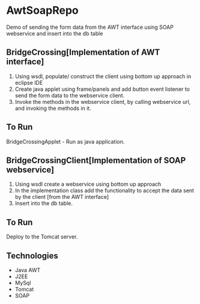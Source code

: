 AwtSoapRepo
==================
Demo of sending the form data from the AWT interface using SOAP webservice and insert into the db table




BridgeCrossing[Implementation of AWT interface]
-------
1.	Using wsdl, populate/ construct the client using bottom up approach in eclipse IDE
2.	Create java applet using frame/panels and add button event listener to send the form data to the webservice client.
3.	Invoke the methods in the webservice client, by calling webservice url, and invoking the methods in it.

To Run
-------
BridgeCrossingApplet - Run as java application.


BridgeCrossingClient[Implementation of SOAP webservice]
---------
1.	Using wsdl create a webservice  using bottom up approach
2.	In the implementation class add the functionality to accept the data sent by the client [from the AWT interface]
3.	Insert into the db table.

To Run
-------
Deploy to the Tomcat server.

Technologies
---------
- Java AWT
- J2EE
- MySql
- Tomcat
- SOAP



